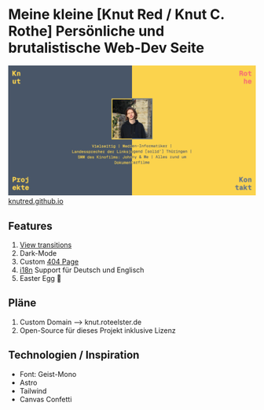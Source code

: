 # Meine kleine [Knut Red / Knut C. Rothe] Persönliche und brutalistische Web-Dev Seite

![og image](./public/og_knutred.png)
[knutred.github.io](https://knutred.github.io)

## Features

1. [View transitions](https://developer.mozilla.org/en-US/docs/Web/API/View_Transitions_API)
2. Dark-Mode
3. Custom [404 Page](https://knutred.github.io/404)
4. [i18n](https://docs.astro.build/en/recipes/i18n/#translate-routes) Support für Deutsch und Englisch
5. Easter Egg 🎉

## Pläne

1. Custom Domain --> knut.roteelster.de
2. Open-Source für dieses Projekt inklusive Lizenz

## Technologien / Inspiration

- Font: Geist-Mono
- Astro
- Tailwind
- Canvas Confetti
